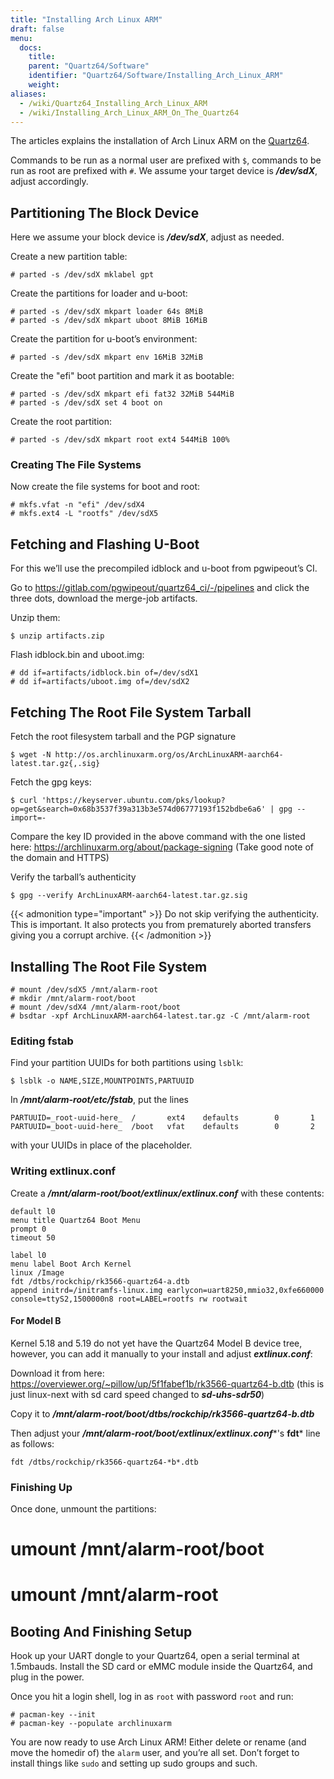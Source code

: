 ```yaml
---
title: "Installing Arch Linux ARM"
draft: false
menu:
  docs:
    title:
    parent: "Quartz64/Software"
    identifier: "Quartz64/Software/Installing_Arch_Linux_ARM"
    weight:
aliases:
  - /wiki/Quartz64_Installing_Arch_Linux_ARM
  - /wiki/Installing_Arch_Linux_ARM_On_The_Quartz64
---
```


The articles explains the installation of Arch Linux ARM on the [Quartz64](/documentation/Quartz64).

Commands to be run as a normal user are prefixed with `$`, commands to be run as root are prefixed with `#`. We assume your target device is ***/dev/sdX***, adjust accordingly.

## Partitioning The Block Device

Here we assume your block device is ***/dev/sdX***, adjust as needed.

Create a new partition table:

    # parted -s /dev/sdX mklabel gpt

Create the partitions for loader and u-boot:

    # parted -s /dev/sdX mkpart loader 64s 8MiB
    # parted -s /dev/sdX mkpart uboot 8MiB 16MiB

Create the partition for u-boot’s environment:

    # parted -s /dev/sdX mkpart env 16MiB 32MiB

Create the "efi" boot partition and mark it as bootable:

    # parted -s /dev/sdX mkpart efi fat32 32MiB 544MiB
    # parted -s /dev/sdX set 4 boot on

Create the root partition:

    # parted -s /dev/sdX mkpart root ext4 544MiB 100%

### Creating The File Systems

Now create the file systems for boot and root:

    # mkfs.vfat -n "efi" /dev/sdX4
    # mkfs.ext4 -L "rootfs" /dev/sdX5

## Fetching and Flashing U-Boot

For this we’ll use the precompiled idblock and u-boot from pgwipeout’s CI.

Go to https://gitlab.com/pgwipeout/quartz64_ci/-/pipelines and click the three dots, download the merge-job artifacts.

Unzip them:

```console
$ unzip artifacts.zip
```

Flash idblock.bin and uboot.img:

    # dd if=artifacts/idblock.bin of=/dev/sdX1
    # dd if=artifacts/uboot.img of=/dev/sdX2

## Fetching The Root File System Tarball

Fetch the root filesystem tarball and the PGP signature

```console
$ wget -N http://os.archlinuxarm.org/os/ArchLinuxARM-aarch64-latest.tar.gz{,.sig}
```

Fetch the gpg keys:

```console
$ curl 'https://keyserver.ubuntu.com/pks/lookup?op=get&search=0x68b3537f39a313b3e574d06777193f152bdbe6a6' | gpg --import=-
```

Compare the key ID provided in the above command with the one listed here: https://archlinuxarm.org/about/package-signing (Take good note of the domain and HTTPS)

Verify the tarball’s authenticity

```console
$ gpg --verify ArchLinuxARM-aarch64-latest.tar.gz.sig
```

{{< admonition type="important" >}}
 Do not skip verifying the authenticity. This is important. It also protects you from prematurely aborted transfers giving you a corrupt archive.
{{< /admonition >}}

## Installing The Root File System

    # mount /dev/sdX5 /mnt/alarm-root
    # mkdir /mnt/alarm-root/boot
    # mount /dev/sdX4 /mnt/alarm-root/boot
    # bsdtar -xpf ArchLinuxARM-aarch64-latest.tar.gz -C /mnt/alarm-root

### Editing fstab

Find your partition UUIDs for both partitions using `lsblk`:

```console
$ lsblk -o NAME,SIZE,MOUNTPOINTS,PARTUUID
```

In ***/mnt/alarm-root/etc/fstab***, put the lines

    PARTUUID=_root-uuid-here_  /       ext4    defaults        0       1
    PARTUUID=_boot-uuid-here_  /boot   vfat    defaults        0       2

with your UUIDs in place of the placeholder.

### Writing extlinux.conf

Create a ***/mnt/alarm-root/boot/extlinux/extlinux.conf*** with these contents:

    default l0
    menu title Quartz64 Boot Menu
    prompt 0
    timeout 50

    label l0
    menu label Boot Arch Kernel
    linux /Image
    fdt /dtbs/rockchip/rk3566-quartz64-a.dtb
    append initrd=/initramfs-linux.img earlycon=uart8250,mmio32,0xfe660000 console=ttyS2,1500000n8 root=LABEL=rootfs rw rootwait

#### For Model B

Kernel 5.18 and 5.19 do not yet have the Quartz64 Model B device tree, however, you can add it manually to your install and adjust ***extlinux.conf***:

Download it from here: https://overviewer.org/~pillow/up/5f1fabef1b/rk3566-quartz64-b.dtb (this is just linux-next with sd card speed changed to ***sd-uhs-sdr50***)

Copy it to ***/mnt/alarm-root/boot/dtbs/rockchip/rk3566-quartz64-b.dtb***

Then adjust your ***/mnt/alarm-root/boot/extlinux/extlinux.conf****'s **fdt*** line as follows:

    fdt /dtbs/rockchip/rk3566-quartz64-*b*.dtb

### Finishing Up

Once done, unmount the partitions:
	
 # umount /mnt/alarm-root/boot
 # umount /mnt/alarm-root

## Booting And Finishing Setup

Hook up your UART dongle to your Quartz64, open a serial terminal at 1.5mbauds. Install the SD card or eMMC module inside the Quartz64, and plug in the power.

Once you hit a login shell, log in as `root` with password `root` and run:

    # pacman-key --init
    # pacman-key --populate archlinuxarm

You are now ready to use Arch Linux ARM! Either delete or rename (and move the homedir of) the `alarm` user, and you’re all set. Don’t forget to install things like `sudo` and setting up sudo groups and such.

